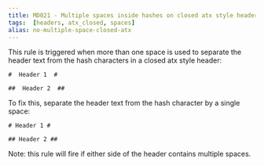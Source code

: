 ```yaml
---
title: MD021 - Multiple spaces inside hashes on closed atx style header
tags:  [headers, atx_closed, spaces]
alias: no-multiple-space-closed-atx
---
```


This rule is triggered when more than one space is used to separate the
header text from the hash characters in a closed atx style header:

    #  Header 1  #

    ##  Header 2  ##

To fix this, separate the header text from the hash character by a single
space:

    # Header 1 #

    ## Header 2 ##

Note: this rule will fire if either side of the header contains multiple
spaces.

